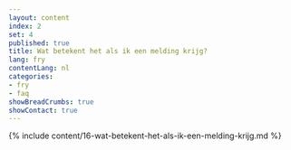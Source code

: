 ```yaml
---
layout: content
index: 2
set: 4
published: true
title: Wat betekent het als ik een melding krijg? 
lang: fry
contentLang: nl
categories:
- fry
- faq
showBreadCrumbs: true
showContact: true
---
```

{% include content/16-wat-betekent-het-als-ik-een-melding-krijg.md %}
